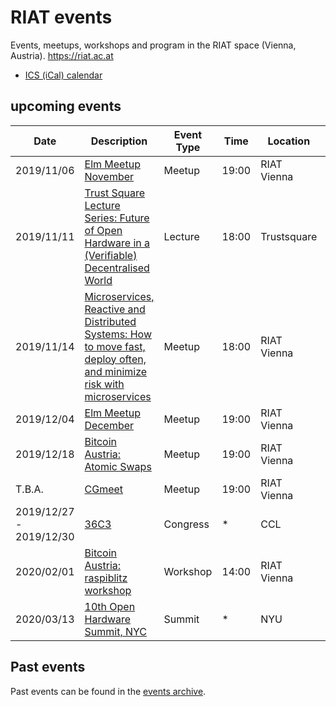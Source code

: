 [ics (ical) calendar]: https://calendar.google.com/calendar/ical/riat.at_nst52qhk2fca3u8dvhce8pepbg%40group.calendar.google.com/public/basic.ics "Online subscription to events by the RIAT Institute. Crypto, Blockchain, DLT"
[riat website]: https://riat.ac.at
[riat activities archive]: https://riat.at/activities
[eventbrite page]: https://www.eventbrite.com/o/riat-academy-10768509578 "RIAT academy eventbrite page"
[pdf overview & print event calendar]: https://github.com/parasew/riat-events/raw/master/assets/2019-04-RIAT_program_PDF_calendar_2019.pdf
[events archive]: https://github.com/parasew/riat-events/tree/master/archive

# RIAT events

Events, meetups, workshops and program in the RIAT space (Vienna, Austria). https://riat.ac.at

- [ICS (iCal) calendar]

## upcoming events

| Date                    | Description                                                                                                                                                                                                                                  | Event Type | Time  | Location    | City     | Country     | ISO |
| ----------------------- | -------------------------------------------------------------------------------------------------------------------------------------------------------------------------------------------------------------------------------------------- | ---------- | ----- | ----------- | -------- | ----------- | --- |
| 2019/11/06              | [Elm Meetup November](https://www.meetup.com/Vienna-Elm-Meetup/events/265369697/)                                                                                                                                                            | Meetup     | 19:00 | RIAT Vienna | Vienna   | Austria     | AT  |
| 2019/11/11              | [Trust Square Lecture Series: Future of Open Hardware in a (Verifiable) Decentralised World](https://www.trustsquare.ch/en/events/view/833643836/trust-square-lecture-series--future-of-open-hardware-in-a--verifiable--decentralised-world) | Lecture    | 18:00 | Trustsquare | Zurich   | Switzerland | CH  |
| 2019/11/14              | [Microservices, Reactive and Distributed Systems: How to move fast, deploy often, and minimize risk with microservices](https://www.meetup.com/reactive-vienna/events/265503655/)                                                            | Meetup     | 18:00 | RIAT Vienna | Vienna   | Austria     | AT  |
| 2019/12/04              | [Elm Meetup December](https://www.meetup.com/Vienna-Elm-Meetup/events/266283835/)                                                                                                                                                            | Meetup     | 19:00 | RIAT Vienna | Vienna   | Austria     | AT  |
| 2019/12/18              | [Bitcoin Austria: Atomic Swaps](https://www.meetup.com/Bitcoin-Austria/events/266381417/)                                                                                                                                                    | Meetup     | 19:00 | RIAT Vienna | Vienna   | Austria     | AT  |
| T.B.A.                  | [CGmeet](https://www.facebook.com/PIXELvienna/photos/?tab=album&album_id=10162261703230570/)                                                                                                                                                 | Meetup     | 19:00 | RIAT Vienna | Vienna   | Austria     | AT  |
| 2019/12/27 - 2019/12/30 | [36C3](https://www.ccc.de/en/updates/2019/36c3-in-leipzig)                                                                                                                                                                                   | Congress   | \*    | CCL         | Leipzig  | Germany     | DE  |
| 2020/02/01 | [Bitcoin Austria: raspiblitz workshop](https://www.meetup.com/Bitcoin-Austria/events/266924962/) | Workshop | 14:00 | RIAT Vienna | Vienna | Austria | AT | 
| 2020/03/13              | [10th Open Hardware Summit, NYC](https://twitter.com/ohsummit/status/1145713168498511872)                                                                                                                                                    | Summit     | \*    | NYU         | New York | USA         | US  |

## Past events

Past events can be found in the [events archive].
